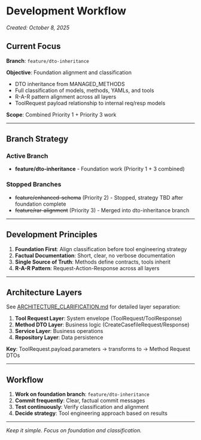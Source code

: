 # Development Workflow

*Created: October 8, 2025*

## Current Focus

**Branch**: `feature/dto-inheritance`

**Objective**: Foundation alignment and classification
- DTO inheritance from MANAGED_METHODS
- Full classification of models, methods, YAMLs, and tools
- R-A-R pattern alignment across all layers
- ToolRequest payload relationship to internal req/resp models

**Scope**: Combined Priority 1 + Priority 3 work

---

## Branch Strategy

### Active Branch
- **feature/dto-inheritance** - Foundation work (Priority 1 + 3 combined)

### Stopped Branches
- ~~feature/enhanced-schema~~ (Priority 2) - Stopped, strategy TBD after foundation complete
- ~~feature/rar-alignment~~ (Priority 3) - Merged into dto-inheritance branch

---

## Development Principles

1. **Foundation First**: Align classification before tool engineering strategy
2. **Factual Documentation**: Short, clear, no verbose documentation
3. **Single Source of Truth**: Methods define contracts, tools inherit
4. **R-A-R Pattern**: Request-Action-Response across all layers

---

## Architecture Layers

See [ARCHITECTURE_CLARIFICATION.md](../ARCHITECTURE_CLARIFICATION.md) for detailed layer separation:

1. **Tool Request Layer**: System envelope (ToolRequest/ToolResponse)
2. **Method DTO Layer**: Business logic (CreateCasefileRequest/Response)
3. **Service Layer**: Business operations
4. **Repository Layer**: Data persistence

**Key**: ToolRequest.payload.parameters → transforms to → Method Request DTOs

---

## Workflow

1. **Work on foundation branch**: `feature/dto-inheritance`
2. **Commit frequently**: Clear, factual commit messages
3. **Test continuously**: Verify classification and alignment
4. **Decide strategy**: Tool engineering approach based on results

---

*Keep it simple. Focus on foundation and classification.*
